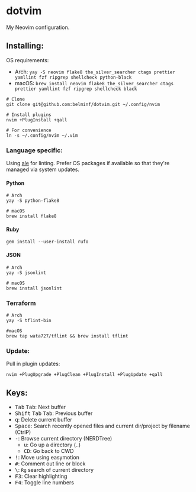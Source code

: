 # dotvim

My Neovim configuration.

## Installing:
OS requirements:

* Arch: `yay -S neovim flake8 the_silver_searcher ctags prettier yamllint fzf ripgrep shellcheck python-black`
* macOS: `brew install neovim flake8 the_silver_searcher ctags prettier yamllint fzf ripgrep shellcheck black`

```
# Clone
git clone git@github.com:belminf/dotvim.git ~/.config/nvim

# Install plugins
nvim +PlugInstall +qall

# For convenience
ln -s ~/.config/nvim ~/.vim
```

### Language specific:
Using [ale](https://github.com/w0rp/ale) for linting. Prefer OS packages if available so that they're managed via system updates.

#### Python
```
# Arch
yay -S python-flake8

# macOS
brew install flake8

```

#### Ruby
```
gem install --user-install rufo
```

#### JSON
```
# Arch
yay -S jsonlint

# macOS
brew install jsonlint
```

### Terraform
```
# Arch
yay -S tflint-bin

#macOS
brew tap wata727/tflint && brew install tflint
```

### Update:
Pull in plugin updates:

```
nvim +PlugUpgrade +PlugClean +PlugInstall +PlugUpdate +qall
```

## Keys:
* <kbd>Tab</kbd> <kbd>Tab</kbd>: Next buffer
* <kbd>Shift</kbd> <kbd>Tab</kbd> <kbd>Tab</kbd>: Previous buffer
* <kbd>q</kbd>: Delete current buffer
* <kbd>Space</kbd>: Search recently opened files and current dir/project by filename (CtrlP)
* <kbd>-</kbd>: Browse current directory (NERDTree)
  * <kbd>u</kbd>: Go up a directory (..)
  * <kbd>CD</kbd>: Go back to CWD
* <kbd>!</kbd>: Move using easymotion
* <kbd>#</kbd>: Comment out line or block
* <kbd>\\</kbd>: `Rg` search of current directory
* <kbd>F3</kbd>: Clear highlighting
* <kbd>F4</kbd>: Toggle line numbers
